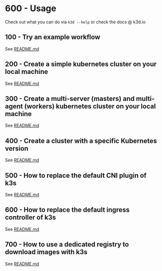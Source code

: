 # 600 - Usage

Check out what you can do via ```k3d --help``` or check the docs @ k3d.io

## 100 - Try an example workflow

See [README.md](./100/README.md)

## 200 - Create a simple kubernetes cluster on your local machine

See [README.md](./200/README.md)

## 300 - Create a multi-server (masters) and multi-agent (workers) kubernetes cluster on your local machine

See [README.md](./300/README.md)

## 400 - Create a cluster with a specific Kubernetes version

See [README.md](./400/README.md)

## 500 - How to replace the default CNI plugin of k3s

See [README.md](./500/README.md)

## 600 - How to replace the default ingress controller of k3s

See [README.md](./600/README.md)

## 700 - How to use a dedicated registry to download images with k3s

See [README.md](./700/README.md)
